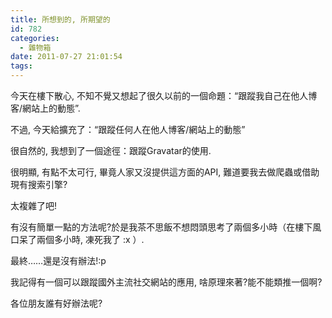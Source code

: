 ```yaml
---
title: 所想到的, 所期望的
id: 782
categories:
  - 雜物箱
date: 2011-07-27 21:01:54
tags:
---
```


今天在樓下散心, 不知不覺又想起了很久以前的一個命題：“跟蹤我自己在他人博客/網站上的動態”.

不過, 今天給擴充了：“跟蹤任何人在他人博客/網站上的動態”

很自然的, 我想到了一個途徑：跟蹤Gravatar的使用.

很明顯, 有點不太可行, 畢竟人家又沒提供這方面的API, 難道要我去做爬蟲或借助現有搜索引擎?

太複雜了吧!

有沒有簡單一點的方法呢?於是我茶不思飯不想悶頭思考了兩個多小時（在樓下風口呆了兩個多小時, 凍死我了 :x ）.

最終……還是沒有辦法!:p

我記得有一個可以跟蹤國外主流社交網站的應用, 啥原理來著?能不能類推一個啊?

各位朋友誰有好辦法呢?
